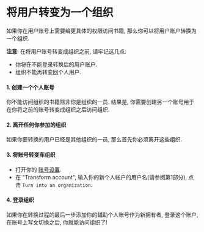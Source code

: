 # 将用户转变为一个组织

如果你在用户账号上需要给更具体的权限访问书籍, 那么你可以将用户账户转换为一个组织.

**注意**: 在将用户账号转变成组织之前, 请牢记这几点:

* 你将在不能登录转换后的用户账户.
* 组织不能再转变回个人用户.


#### 1. 创建一个个人账号

你不能访问组织的书籍除非你是组织的一员. 结果是, 你需要创建另一个账号用于在你将之前的账号转变成组织之后访问组织.

#### 2. 离开任何你参加的组织

如果你要转换的用户已经是其他组织的一员, 那么首先你必须离开这些组织.

#### 3. 将账号转变车组织

* 打开你的 [账号设置](https://www.gitbook.com/settings).
* 在 "Transform account", 输入你的新个人帐户的用户名(请参阅第1部分), 点击 `Turn into an organization`.

#### 4. 登录组织

如果你在转换过程的最后一步添加你的辅助个人账号作为新拥有者, 登录这个账户, 在账号上写文切换之后, 你就能访问组织了!